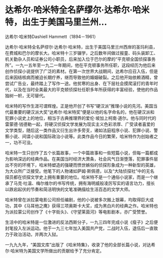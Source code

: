 # 达希尔·哈米特全名萨缪尔·达希尔·哈米特，出生于美国马里兰州...

达希尔·哈米特Dashiell Hammett（1894－1961）

达希尔·哈米特全名萨缪尔·达希尔·哈米特，出生于美国马里兰州西岸的圣玛利县，在费城和巴尔的摩长大。哈米特十三岁辍学，之后数年间做过报童、码头装卸工、机关勤杂人员和证券公司小职员，后来加入位于巴尔的摩的“平克顿全国侦探事务所”。一九一五年至一九二一年期间，他在平克顿事务所任职，这段经历为他后来创作侦探小说提供了广泛的素材。在第一次世界大战期间，达希尔应召入伍，但是后来因结核病而被迫长期疗养，继而导致他的婚姻破裂。之后他开始依赖酒精，曾尝试广告业，最终踏上了写作一途。他贫寒的出身、在下层社会摸爬滚打的青年时代，以及在当时全美最大的平克顿侦探社任职多年所获得的丰富经验，使他的作品独树一帜，无可替代。

哈米特的写作生涯可谓辉煌。正是他开创了书写“硬汉派”推理小说的先河。美国当代最重要的硬汉派大奖“达希尔·哈米特奖”便是以他的名字命名的，他在硬汉派和犯罪小说史上的地位，相当于古典推理界的爱伦·坡加上柯南·道尔。他与同时代的雷蒙德·钱德勒一起，将硬汉侦探文学发展为现实主义色彩浓厚、广受读者喜爱的文学类型，随后这一类作品又衍生出许多旁支，诸如法庭程序小说、犯罪小说、警察小说、间谍小说和国际政治小说等。此类作品今日的繁荣，哈米特作为创始者之一，功不可没。

哈米特一生只创作了五个长篇故事，一个中篇故事和一些短篇小说，但每一篇都成为影响深远的经典作品。在美国当时经济大萧条，社会风气日渐堕落，犯罪事件层出不穷的环境下，哈米特塑造的强硬而愤世嫉俗的侦探形象成为一种新型的英雄，为大众所广泛接受。他笔下的人物诸如萨姆·斯佩德，以及“大陆侦探社”中的无名探员都在侦探文学史上拥有重要的地位。哈米特不是一个通俗小说家，而是一个继承了马克·吐温、梅尔维尔的书写传统，拥有海明威般凌厉写实的语言功力，擅长以跌宕起伏的节奏和简洁明快的文笔准确描绘生活百态的文学大师。

哈米特曾在派拉蒙电影公司担任编剧，他的小说被多次搬上银幕，均取得巨大成功，其中《马耳他之鹰》获得三项奥斯卡大奖，成为黑白片的经典之作。哈米特也为派拉蒙公司创作了《十字街头》、《守望莱茵河》等电影剧本，亦广受赞誉。

生活中的哈米特是一位激进的反法西斯分子，一九三四年完成小说《瘦子》之后便封笔投入左派运动。他于一九三七年加入美国共产党，二战时入伍，退伍后一直致力于政治活动，并两次入狱。

一九九九年，“美国文库”出版了《哈米特集》，收录了他的全部长篇小说，对达希尔·哈米特为美国文学所做出的贡献给予了充分肯定。
